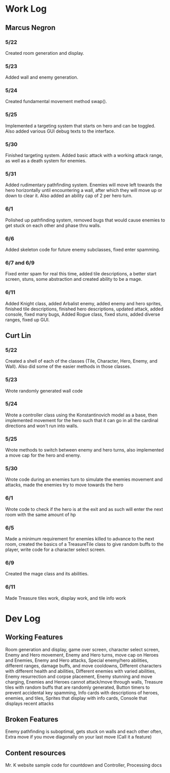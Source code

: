 # Work Log

## Marcus Negron

### 5/22

Created room generation and display.

### 5/23

Added wall and enemy generation.

### 5/24

Created fundamental movement method swap().

### 5/25

Implemented a targeting system that starts on hero and can be toggled. Also added various GUI debug texts to the interface.

### 5/30

Finished targeting system. Added basic attack with a working attack range, as well as a death system for enemies.

### 5/31

Added rudimentary pathfinding system. Enemies will move left towards the hero horizontally until encountering a wall, after which they will move up or down to clear it. Also added an ability cap of 2 per hero turn.

### 6/1

Polished up pathfinding system, removed bugs that would cause enemies to get stuck on each other and phase thru walls.

### 6/6

Added skeleton code for future enemy subclasses, fixed enter spamming.

### 6/7 and 6/9

Fixed enter spam for real this time, added tile descriptions, a better start screen, stuns, some abstraction and created ability to be a mage.

### 6/11

Added Knight class, added Arbalist enemy, added enemy and hero sprites, finished tile descriptions, finished hero descriptions, updated attack, added console, fixed many bugs, Added Rogue class, fixed stuns, added diverse ranges, fixed up GUI.

## Curt Lin

### 5/22

Created a shell of each of the classes (Tile, Character, Hero, Enemy, and Wall). Also did some of the easier methods in those classes.

### 5/23

Wrote randomly generated wall code

### 5/24

Wrote a controller class using the Konstantinovich model as a base, then implemented movement for the hero such that it can go in all the cardinal directions and won't run into walls.

### 5/25

Wrote methods to switch between enemy and hero turns, also implemented a move cap for the hero and enemy.

### 5/30

Wrote code during an enemies turn to simulate the enemies movement and attacks, made the enemies try to move towards the hero

### 6/1

Wrote code to check if the hero is at the exit and as such will enter the next room with the same amount of hp

### 6/5

Made a minimum requirement for enemies killed to advance to the next room, created the basics of a TreasureTile class to give random buffs to the player, write code for a character select screen.

### 6/9

Created the mage class and its abilities.

### 6/11

Made Treasure tiles work, display work, and tile info work

# Dev Log

## Working Features
Room generation and display, game over screen, character select screen,
Enemy and Hero movement, Enemy and Hero turns, move cap on Heroes and Enemies,
Enemy and Hero attacks, Special enemy/hero abilities, different ranges, damage buffs, and move cooldowns,
Different characters with different health and abilities, Different enemies with varied abilities,
Enemy resurrection and corpse placement,
Enemy stunning and move charging,
Enemies and Heroes cannot attack/move through walls,
Treasure tiles with random buffs that are randomly generated,
Button timers to prevent accidental key spamming,
Info cards with descriptions of heroes, enemies, and tiles,
Sprites that display with info cards,
Console that displays recent attacks

## Broken Features
Enemy pathfinding is suboptimal, gets stuck on walls and each other often,
Extra move if you move diagonally on your last move (Call it a feature)

## Content resources
Mr. K website sample code for countdown and Controller,
Processing docs
